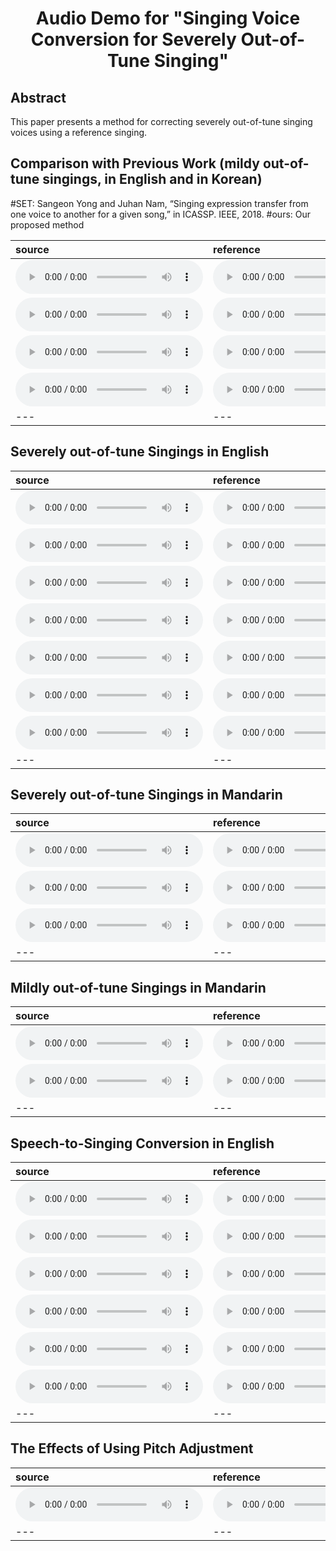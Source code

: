 # <center> Audio Demo for "Singing Voice Conversion for Severely Out-of-Tune Singing" </center>

## Abstract
This paper presents a method for correcting severely out-of-tune singing voices using a reference singing.


## Comparison with Previous Work (mildy out-of-tune singings, in English and in Korean)
#SET: Sangeon Yong and Juhan Nam, “Singing expression transfer from one voice to another for a given song,” in ICASSP. IEEE, 2018.
#ours: Our proposed method

| source | reference | SET | ours | 
| :--- | :--- | :--- | :--- |
| <audio src="4songs/korean_paper_src/letItGo.mp3" controls preload></audio> | <audio src="4songs/korean_paper_ref/letItGo.mp3" controls preload></audio> | <audio src="4songs/korean_paper_other/letItGo.mp3" controls preload></audio> | <audio src="4songs/korean_paper_ours/letItGo.mp3" controls preload></audio> |
| <audio src="4songs/korean_paper_src/loveu.mp3" controls preload></audio> | <audio src="4songs/korean_paper_ref/loveu.mp3" controls preload></audio> | <audio src="4songs/korean_paper_other/loveu.mp3" controls preload></audio> | <audio src="4songs/korean_paper_ours/loveu.mp3" controls preload></audio> |
| <audio src="4songs/korean_paper_src/drunk.mp3" controls preload></audio> | <audio src="4songs/korean_paper_ref/drunk.mp3" controls preload></audio> | <audio src="4songs/korean_paper_other/drunk.mp3" controls preload></audio> | <audio src="4songs/korean_paper_ours/drunk.mp3" controls preload></audio> |
| <audio src="4songs/korean_paper_src/cherry.mp3" controls preload></audio> | <audio src="4songs/korean_paper_ref/cherry.mp3" controls preload></audio> | <audio src="4songs/korean_paper_other/cherry.mp3" controls preload></audio> | <audio src="4songs/korean_paper_ours/cherry.mp3" controls preload></audio> |
| --- | --- | --- | --- |

## Severely out-of-tune Singings in English

| source | reference | Corrected |
| :--- | :--- | :--- |
| <audio src="english_tests/src/middle3.mp3" controls preload></audio> | <audio src="english_tests/ref/middle3.wav" controls preload></audio> | <audio src="english_tests/ours_mp3/middle3.mp3" controls preload></audio> |
| <audio src="english_tests/src/lovein2.mp3" controls preload></audio> | <audio src="english_tests/ref/lovein2.wav" controls preload></audio> | <audio src="english_tests/ours_mp3/lovein2.mp3" controls preload></audio> |
| <audio src="english_tests/src/friend3.mp3" controls preload></audio> | <audio src="english_tests/ref/friend3.wav" controls preload></audio> | <audio src="english_tests/ours_mp3/friend3.mp3" controls preload></audio> |
| <audio src="english_tests/src/listen2.mp3" controls preload></audio> | <audio src="english_tests/ref/listen2.wav" controls preload></audio> | <audio src="english_tests/ours_mp3/listen2.mp3" controls preload></audio> |
| <audio src="english_tests/src/peace3.mp3" controls preload></audio> | <audio src="english_tests/ref/peace3.wav" controls preload></audio> | <audio src="english_tests/ours_mp3/peace3.mp3" controls preload></audio> |
| <audio src="english_tests/src/sunshine3.mp3" controls preload></audio> | <audio src="english_tests/ref/sunshine3.wav" controls preload></audio> | <audio src="english_tests/ours_mp3/sunshine3.mp3" controls preload></audio> |
| <audio src="english_tests/src/twinkle4.mp3" controls preload></audio> | <audio src="english_tests/ref/twinkle4.wav" controls preload></audio> | <audio src="english_tests/ours_mp3/twinkle4.mp3" controls preload></audio> |
| --- | --- | --- |

## Severely out-of-tune Singings in Mandarin

| source | reference | Corrected |
| :--- | :--- | :--- |
| <audio src="mandarin_tests/severe/src_mp3/l_girl_p1.mp3" controls preload></audio> | <audio src="mandarin_tests/severe/ref/l_girl_p1.wav" controls preload></audio> | <audio src="mandarin_tests/severe/res_mp3/l_girl_p1.mp3" controls preload></audio> |
| <audio src="mandarin_tests/severe/src_mp3/l_dxh_p1.mp3" controls preload></audio> | <audio src="mandarin_tests/severe/ref/l_dxh_p1.wav" controls preload></audio> | <audio src="mandarin_tests/severe/res_mp3/l_dxh_p1.mp3" controls preload></audio> |
| <audio src="mandarin_tests/severe/src_mp3/1word.mp3" controls preload></audio> | <audio src="mandarin_tests/severe/ref/1word.wav" controls preload></audio> | <audio src="mandarin_tests/severe/res_mp3/1word.mp3" controls preload></audio> |
| --- | --- | --- |

## Mildly out-of-tune Singings in Mandarin

| source | reference | Corrected |
| :--- | :--- | :--- |
| <audio src="mandarin_tests/mildly/src_mp3/f_eyes.mp3" controls preload></audio> | <audio src="mandarin_tests/mildly/ref/f_eyes.wav" controls preload></audio> | <audio src="mandarin_tests/mildly/res_mp3/f_eyes.mp3" controls preload></audio> |
| <audio src="mandarin_tests/mildly/src_mp3/10000.mp3" controls preload></audio> | <audio src="mandarin_tests/mildly/ref/10000.wav" controls preload></audio> | <audio src="mandarin_tests/mildly/res_mp3/10000.mp3" controls preload></audio> |
| --- | --- | --- |

## Speech-to-Singing Conversion in English

| source | reference | Converted |
| :--- | :--- | :--- |
| <audio src="read2sing_tests/src_mp3/ADIZ_13_1.mp3" controls preload></audio> | <audio src="read2sing_tests/ref/ADIZ_13_1.wav" controls preload></audio> | <audio src="read2sing_tests/ours_mp3/ADIZ_13_1.mp3" controls preload></audio> |
| <audio src="read2sing_tests/src_mp3/ADIZ_18_1.mp3" controls preload></audio> | <audio src="read2sing_tests/ref/ADIZ_18_1.wav" controls preload></audio> | <audio src="read2sing_tests/ours_mp3/ADIZ_18_1.mp3" controls preload></audio> |
| <audio src="read2sing_tests/src_mp3/JLEE_11_1.mp3" controls preload></audio> | <audio src="read2sing_tests/ref/JLEE_11_1.wav" controls preload></audio> | <audio src="read2sing_tests/ours_mp3/JLEE_11_1.mp3" controls preload></audio> |
| <audio src="read2sing_tests/src_mp3/ZHIY_03_1.mp3" controls preload></audio> | <audio src="read2sing_tests/ref/ZHIY_03_1.wav" controls preload></audio> | <audio src="read2sing_tests/ours_mp3/ZHIY_03_1.mp3" controls preload></audio> |
| <audio src="read2sing_tests/src_mp3/sunshine.mp3" controls preload></audio> | <audio src="read2sing_tests/ref/sunshine.wav" controls preload></audio> | <audio src="read2sing_tests/ours_mp3/sunshine.mp3" controls preload></audio> |
| <audio src="read2sing_tests/src_mp3/middle.mp3" controls preload></audio> | <audio src="read2sing_tests/ref/middle.wav" controls preload></audio> | <audio src="read2sing_tests/ours_mp3/middle.mp3" controls preload></audio> |
| --- | --- | --- |

## The Effects of Using Pitch Adjustment

| source | reference | w/o Pitch Adjustment | w/ Pitch Adjustment |
| :--- | :--- | :--- | :--- |
| <audio src="mandarin_tests/mildly/src_mp3/f_eyes.mp3" controls preload></audio> | <audio src="mandarin_tests/mildly/ref/f_eyes.wav" controls preload></audio> | <audio src="mandarin_tests/mildly/res_notAdjustF0_mp3/f_eyes.mp3" controls preload></audio> | <audio src="mandarin_tests/mildly/res_mp3/f_eyes.mp3" controls preload></audio> |
| --- | --- | --- | --- |

